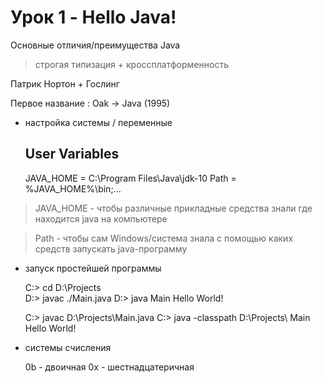 # Урок 1 - Hello Java!

Основные отличия/преимущества Java

> строгая типизация + кроссплатформенность

Патрик Нортон + Гослинг

Первое название : Oak -> Java (1995)

- настройка системы / переменные

    User Variables
    --------------
    JAVA_HOME = C:\Program Files\Java\jdk-10
    Path = %JAVA_HOME%\bin;...

> JAVA_HOME - чтобы различные прикладные средства знали где находится java на компьютере

> Path - чтобы сам Windows/система знала с помощью каких средств запускать java-программу

- запуск простейшей программы

    C:\> cd D:\Projects\
    D:\> javac ./Main.java
    D:\> java Main
Hello World!

    C:\> javac D:\Projects\Main.java
    C:\> java -classpath D:\Projects\ Main
Hello World!

- системы счисления

    0b - двоичная
    0x - шестнадцатеричная
  